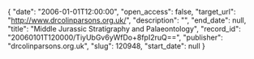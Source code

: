 {
  "date": "2006-01-01T12:00:00", 
  "open_access": false, 
  "target_url": "http://www.drcolinparsons.org.uk/", 
  "description": "", 
  "end_date": null, 
  "title": "Middle Jurassic Stratigraphy and Palaeontology", 
  "record_id": "20060101T120000/TiyUbGv6yWfDo+8fpI2ruQ==", 
  "publisher": "drcolinparsons.org.uk", 
  "slug": 120948, 
  "start_date": null
}

